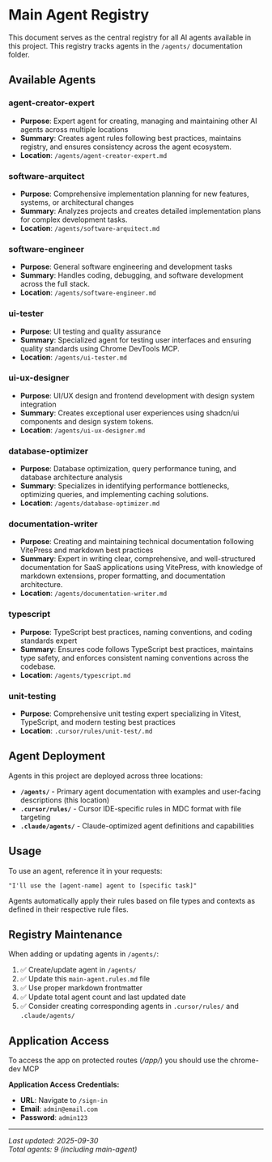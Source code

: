 # Main Agent Registry

This document serves as the central registry for all AI agents available in this project. This registry tracks agents in the `/agents/` documentation folder.

## Available Agents

### agent-creator-expert

- **Purpose**: Expert agent for creating, managing and maintaining other AI agents across multiple locations
- **Summary**: Creates agent rules following best practices, maintains registry, and ensures consistency across the agent ecosystem.
- **Location**: `/agents/agent-creator-expert.md`

### software-arquitect

- **Purpose**: Comprehensive implementation planning for new features, systems, or architectural changes
- **Summary**: Analyzes projects and creates detailed implementation plans for complex development tasks.
- **Location**: `/agents/software-arquitect.md`

### software-engineer

- **Purpose**: General software engineering and development tasks
- **Summary**: Handles coding, debugging, and software development across the full stack.
- **Location**: `/agents/software-engineer.md`

### ui-tester

- **Purpose**: UI testing and quality assurance
- **Summary**: Specialized agent for testing user interfaces and ensuring quality standards using Chrome DevTools MCP.
- **Location**: `/agents/ui-tester.md`

### ui-ux-designer

- **Purpose**: UI/UX design and frontend development with design system integration
- **Summary**: Creates exceptional user experiences using shadcn/ui components and design system tokens.
- **Location**: `/agents/ui-ux-designer.md`

### database-optimizer

- **Purpose**: Database optimization, query performance tuning, and database architecture analysis
- **Summary**: Specializes in identifying performance bottlenecks, optimizing queries, and implementing caching solutions.
- **Location**: `/agents/database-optimizer.md`

### documentation-writer

- **Purpose**: Creating and maintaining technical documentation following VitePress and markdown best practices
- **Summary**: Expert in writing clear, comprehensive, and well-structured documentation for SaaS applications using VitePress, with knowledge of markdown extensions, proper formatting, and documentation architecture.
- **Location**: `/agents/documentation-writer.md`

### typescript

- **Purpose**: TypeScript best practices, naming conventions, and coding standards expert
- **Summary**: Ensures code follows TypeScript best practices, maintains type safety, and enforces consistent naming conventions across the codebase.
- **Location**: `/agents/typescript.md`

### unit-testing

- **Purpose**: Comprehensive unit testing expert specializing in Vitest, TypeScript, and modern testing best practices
- **Location**: `.cursor/rules/unit-test/.md`

## Agent Deployment

Agents in this project are deployed across three locations:

- **`/agents/`** - Primary agent documentation with examples and user-facing descriptions (this location)
- **`.cursor/rules/`** - Cursor IDE-specific rules in MDC format with file targeting
- **`.claude/agents/`** - Claude-optimized agent definitions and capabilities

## Usage

To use an agent, reference it in your requests:

```
"I'll use the [agent-name] agent to [specific task]"
```

Agents automatically apply their rules based on file types and contexts as defined in their respective rule files.

## Registry Maintenance

When adding or updating agents in `/agents/`:

1. ✅ Create/update agent in `/agents/`
2. ✅ Update this `main-agent.rules.md` file
3. ✅ Use proper markdown frontmatter
4. ✅ Update total agent count and last updated date
5. ✅ Consider creating corresponding agents in `.cursor/rules/` and `.claude/agents/`

## Application Access

To access the app on protected routes (_/app/_) you should use the chrome-dev MCP

**Application Access Credentials:**

- **URL**: Navigate to `/sign-in`
- **Email**: `admin@email.com`
- **Password**: `admin123`

---

_Last updated: 2025-09-30_  
_Total agents: 9 (including main-agent)_
